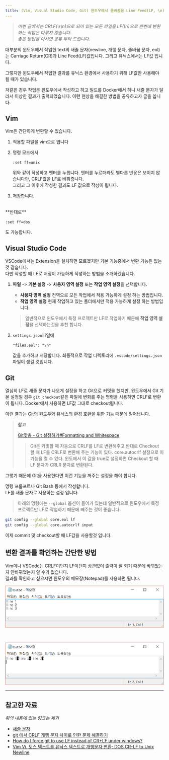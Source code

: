 ```yaml
---
title: (Vim, Visual Studio Code, Git) 윈도우에서 줄바꿈을 Line Feed(LF, \n)문자로 하기
---
```


>_이번 글에서는 CRLF(\r\n)으로 되어 있는 모든 파일을 LF(\n)으로 한번에 변환하는 작업은 다루지 않습니다._  
>_좋은 방법을 아시면 공유 부탁 드립니다._

대부분의 윈도우에서 작업한 text의 새줄 문자(newline, 개행 문자, 줄바꿈 문자, eol)는 Carriage Return(CR)과 Line Feed(LF)값입니다. 그리고 유닉스에서는 LF값 입니다.

그렇지만 윈도우에서 작업한 결과를 유닉스 환경에서 사용하기 위해 LF값만 사용해야 될 때가 있습니다. 

저같은 경우 작업은 윈도우에서 작성하고 하고 빌드를 Docker에서 하니 새줄 문자가 달라서 이상한 결과가 출력되었습니다. 이런 현상을 해결한 방법을 공유하고자 글을 씁니다.

## Vim

Vim은 간단하게 변환할 수 있습니다.

1. 적용할 파일을 vim으로 엽니다

2. 명령 모드에서 

    ```
    :set ff=unix
    ```

    위와 같이 작성하고 엔터를 누릅니다.
    엔터를 누르더라도 별다른 반응은 보이지 않습니다만, CRLF값을 LF로 바꿔줍니다.  
    그리고 그 이후에 작성한 결과도 LF 값으로 작성이 됩니다.

3. 저장합니다.

<br/>
**반대로**

```
:set ff=dos
```

도 가능합니다.

## Visual Studio Code

VSCode에서는 Extension을 설치하면 모르겠지만 기본 기능중에서 변환 기능은 없는것 같습니다.  
다만 작성할 때 LF로 저장이 가능하게 작성하는 방법을 소개하겠습니다.

1. **파일** -> **기본 설정** -> **사용자 영역 설정** 또는 **작업 영역 설정**을 선택합니다.
    * **사용자 영역 설정** 전역으로 모든 작업에서 적용 가능하게 설정 하는 방법입니다.  
    * **작업 영역 설정** 현재 작업하고 있는 폴더에서만 적용 가능하게 설정 하는 방법입니다.  

    > 일반적으로 윈도우에서 특정 프로젝트만 LF로 작업하기 때문에 **작업 영역 설정**을 선택하는것을 추천 합니다.

2. `settings.json`파일에 

    ```
    "files.eol": "\n"
    ```

    값을 추가하고 저장합니다.
    최종적으로 작업 디렉토리에 `.vscode/settings.json` 파일이 생길 것입니다.

## Git

열심히 LF로 새줄 문자가 나오게 설정을 하고 Git으로 커밋을 했지만, 윈도우에서 Git 기본 설정일 경우 `git checkout`같은 파일에 변화를 주는 명령을 사용하면 CRLF로 변환이 됩니다. Docker에서 사용하면 LF값 그대로 checkout됩니다.

이런 결과는 Git의 윈도우와 유닉스의 환경 호환을 위한 기능 때문에 일어납니다.  

> **참고** 
>
> [Git맞춤 - Git 설정하기#Formatting and Whitespace](https://git-scm.com/book/ko/v2/Git%EB%A7%9E%EC%B6%A4-Git-%EC%84%A4%EC%A0%95%ED%95%98%EA%B8%B0#Formatting-and-Whitespace)
>
>> Git은 커밋할 때 자동으로 CRLF를 LF로 변환해주고 반대로 Checkout 할 때 LF를 CRLF로 변환해 주는 기능이 있다. core.autocrlf 설정으로 이 기능을 켤 수 있다. 윈도에서 이 값을 true로 설정하면 Checkout 할 때 LF 문자가 CRLR 문자로 변환된다.

그렇기 때문에 Git을 사용한다면 이런 기능을 꺼주는 설정을 해야 합니다.

명령 프롬프트나 Git Bash 등에서 작성합니다.  
LF를 새줄 문자로 사용하는 설정 입니다.

> 아래의 명령에는 `--global` 옵션이 들어가 있는데 일반적으로 윈도우에서 특정 프로젝트만 LF로 작업하기 때문에 빼주는 것이 좋습니다.

```bash
git config --global core.eol lf
git config --global core.autocrlf input
``` 

이제 commit 및 checkout할 때 LF값을 사용할것 입니다. 

## 변환 결과를 확인하는 간단한 방법

Vim이나 VSCode는 CRLF이던지 LF이던지 상관없이 출력이 잘 되기 때문에 바뀌었는지 안바뀌었는지 알 수가 없습니다.  
결과를 확인하고 싶으시면 윈도우의 메모장(Notepad)를 사용하면 됩니다.

![CRLF일 경우](../images/2016-11-22-crlf.png)

<br/>

![LF일 경우](../images/2016-11-22-lf.png)

---
## 참고한 자료

_위의 내용에 있는 링크는 제외_

* [새줄 문자](https://ko.wikipedia.org/wiki/%EC%83%88%EC%A4%84_%EB%AC%B8%EC%9E%90)
* [git 에서 CRLF 개행 문자 차이로 인한 문제 해결하기](https://www.lesstif.com/pages/viewpage.action?pageId=20776404)
* [How do I force git to use LF instead of CR+LF under windows?](http://stackoverflow.com/questions/2517190/how-do-i-force-git-to-use-lf-instead-of-crlf-under-windows)
* [Vim Vi, 도스 텍스트를 유닉스 텍스트로 개행문자 변환; DOS CR-LF to Unix Newline](http://mwultong.blogspot.com/2007/05/vim-vi-dos-cr-lf-to-unix-newline.html)
